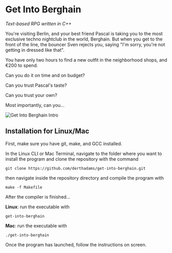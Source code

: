 # Get Into Berghain

*Text-based RPG written in C++*

You're visiting Berlin, and your best friend Pascal is taking you to the most 
exclusive techno nightclub in the world, Berghain. But when you get to the front of the line, the bouncer Sven rejects you, saying "I'm sorry,
you're not getting in dressed like that".

You have only two hours to find a new outfit in the neighborhood shops, and 
&euro;200 to spend.

Can you do it on time and on budget?

Can you trust Pascal's taste?

Can you trust your own?

Most importantly, can you...

![Get Into Berghain Intro](https://github.com/derthadams/get-into-berghain/blob/master/images/berghain_intro.jpg)

## Installation for Linux/Mac

First, make sure you have git, make, and GCC installed.

In the Linux CLI or Mac Terminal, navigate to the folder where you want to install the program and clone the repository with the command

    git clone https://github.com/derthadams/get-into-berghain.git

then navigate inside the repository directory and compile the program with

    make -f Makefile
    
After the compiler is finished...

**Linux**: run the executable with

    get-into-berghain
    
**Mac**: run the executable with

    ./get-into-berghain

Once the program has launched, follow the instructions on screen.